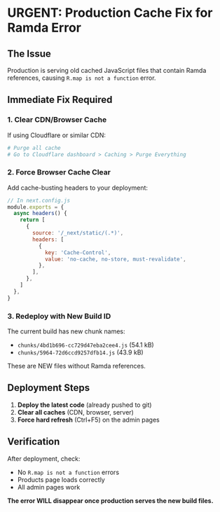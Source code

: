 # URGENT: Production Cache Fix for Ramda Error

## The Issue
Production is serving old cached JavaScript files that contain Ramda references, causing `R.map is not a function` error.

## Immediate Fix Required

### 1. Clear CDN/Browser Cache
If using Cloudflare or similar CDN:
```bash
# Purge all cache
# Go to Cloudflare dashboard > Caching > Purge Everything
```

### 2. Force Browser Cache Clear
Add cache-busting headers to your deployment:
```javascript
// In next.config.js
module.exports = {
  async headers() {
    return [
      {
        source: '/_next/static/(.*)',
        headers: [
          {
            key: 'Cache-Control',
            value: 'no-cache, no-store, must-revalidate',
          },
        ],
      },
    ]
  },
}
```

### 3. Redeploy with New Build ID
The current build has new chunk names:
- `chunks/4bd1b696-cc729d47eba2cee4.js` (54.1 kB)
- `chunks/5964-72d6ccd9257dfb14.js` (43.9 kB)

These are NEW files without Ramda references.

## Deployment Steps
1. **Deploy the latest code** (already pushed to git)
2. **Clear all caches** (CDN, browser, server)
3. **Force hard refresh** (Ctrl+F5) on the admin pages

## Verification
After deployment, check:
- No `R.map is not a function` errors
- Products page loads correctly
- All admin pages work

**The error WILL disappear once production serves the new build files.**